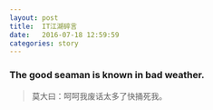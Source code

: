 ```yaml
---
layout: post
title:  IT江湖碎言 
date:   2016-07-18 12:59:59
categories: story
---
```

###  The good seaman is known in bad weather.


>莫大曰：呵呵我废话太多了快捅死我。











